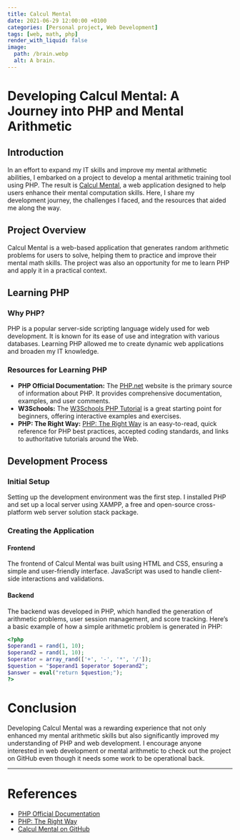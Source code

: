 ```yaml
---
title: Calcul Mental
date: 2021-06-29 12:00:00 +0100
categories: [Personal project, Web Development]
tags: [web, math, php]
render_with_liquid: false
image:
  path: /brain.webp
  alt: A brain.
---
```


# Developing Calcul Mental: A Journey into PHP and Mental Arithmetic

## Introduction

In an effort to expand my IT skills and improve my mental arithmetic abilities, I embarked on a project to develop a mental arithmetic training tool using PHP. The result is [Calcul Mental](https://github.com/Constantin-Hentgen/Calcul-Mental), a web application designed to help users enhance their mental computation skills. Here, I share my development journey, the challenges I faced, and the resources that aided me along the way.

## Project Overview

Calcul Mental is a web-based application that generates random arithmetic problems for users to solve, helping them to practice and improve their mental math skills. The project was also an opportunity for me to learn PHP and apply it in a practical context.

## Learning PHP

### Why PHP?

PHP is a popular server-side scripting language widely used for web development. It is known for its ease of use and integration with various databases. Learning PHP allowed me to create dynamic web applications and broaden my IT knowledge.

### Resources for Learning PHP

- **PHP Official Documentation:** The [PHP.net](https://www.php.net/) website is the primary source of information about PHP. It provides comprehensive documentation, examples, and user comments.
- **W3Schools:** The [W3Schools PHP Tutorial](https://www.w3schools.com/php/) is a great starting point for beginners, offering interactive examples and exercises.
- **PHP: The Right Way:** [PHP: The Right Way](https://phptherightway.com/) is an easy-to-read, quick reference for PHP best practices, accepted coding standards, and links to authoritative tutorials around the Web.

## Development Process

### Initial Setup

Setting up the development environment was the first step. I installed PHP and set up a local server using XAMPP, a free and open-source cross-platform web server solution stack package.

### Creating the Application

#### Frontend

The frontend of Calcul Mental was built using HTML and CSS, ensuring a simple and user-friendly interface. JavaScript was used to handle client-side interactions and validations.

#### Backend

The backend was developed in PHP, which handled the generation of arithmetic problems, user session management, and score tracking. Here’s a basic example of how a simple arithmetic problem is generated in PHP:

```php
<?php
$operand1 = rand(1, 10);
$operand2 = rand(1, 10);
$operator = array_rand(['+', '-', '*', '/']);
$question = "$operand1 $operator $operand2";
$answer = eval("return $question;");
?>
```

# Conclusion

Developing Calcul Mental was a rewarding experience that not only enhanced my mental arithmetic skills but also significantly improved my understanding of PHP and web development. I encourage anyone interested in web development or mental arithmetic to check out the project on GitHub even though it needs some work to be operational back.

---

# References

- [PHP Official Documentation](https://www.php.net/)
- [PHP: The Right Way](https://phptherightway.com/)
- [Calcul Mental on GitHub](https://github.com/Constantin-Hentgen/Calcul-Mental)
